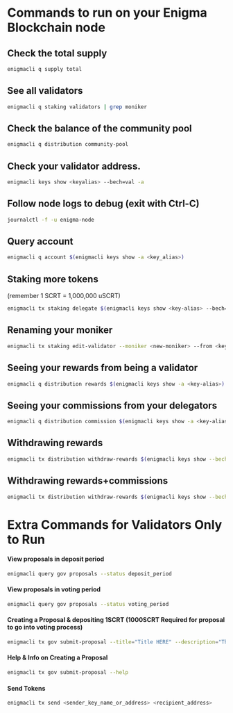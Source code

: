 # Commands to run on your Enigma Blockchain node

## Check the total supply

```bash
enigmacli q supply total
```

## See all validators

```bash
enigmacli q staking validators | grep moniker
```

## Check the balance of the community pool
```bash
enigmacli q distribution community-pool
```

## Check your validator address.
```bash
enigmacli keys show <keyalias> --bech=val -a
```

## Follow node logs to debug (exit with Ctrl-C)
```bash
journalctl -f -u enigma-node
```

## Query account
```bash
enigmacli q account $(enigmacli keys show -a <key_alias>)
```

## Staking more tokens

(remember 1 SCRT = 1,000,000 uSCRT)

```bash
enigmacli tx staking delegate $(enigmacli keys show <key-alias> --bech=val -a) <amount>uscrt --from <key-alias>
```

## Renaming your moniker

```bash
enigmacli tx staking edit-validator --moniker <new-moniker> --from <key-alias>
```

## Seeing your rewards from being a validator

```bash
enigmacli q distribution rewards $(enigmacli keys show -a <key-alias>)
```

## Seeing your commissions from your delegators

```bash
enigmacli q distribution commission $(enigmacli keys show -a <key-alias> --bech=val)
```

## Withdrawing rewards

```bash
enigmacli tx distribution withdraw-rewards $(enigmacli keys show --bech=val -a <key-alias>) --from <key-alias>
```

## Withdrawing rewards+commissions

```bash
enigmacli tx distribution withdraw-rewards $(enigmacli keys show --bech=val -a <key-alias>) --from <key-alias> --commission
```

# Extra Commands for Validators Only to Run

#### View proposals in deposit period

```bash
enigmacli query gov proposals --status deposit_period
```

#### View proposals in voting period

```bash
enigmacli query gov proposals --status voting_period
```

#### Creating a Proposal & depositing 1SCRT (1000SCRT Required for proposal to go into voting process)

```bash
enigmacli tx gov submit-proposal --title="Title HERE" --description="The BODY HERE" --type="Text" --deposit="1000000uscrt" --from <keyalias>
```

#### Help & Info on Creating a Proposal

```bash
enigmacli tx gov submit-proposal --help
```

#### Send Tokens

```bash
enigmacli tx send <sender_key_name_or_address> <recipient_address>
```
  




